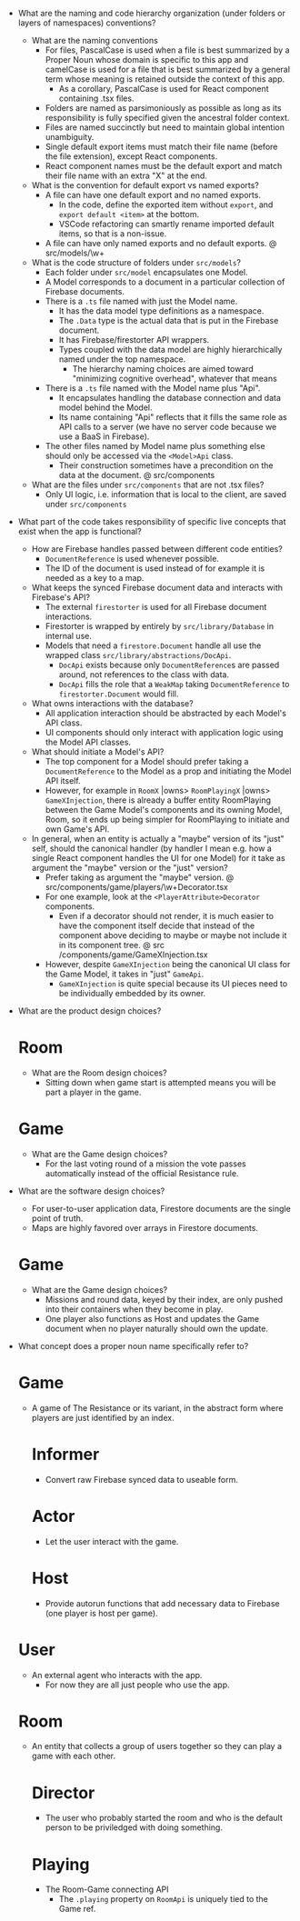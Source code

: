 - What are the naming and code hierarchy organization (under folders or layers of namespaces) conventions?
    - What are the naming conventions
        - For files, PascalCase is used when a file is best summarized by a Proper Noun whose domain is specific to this app and camelCase is used for a file that is best summarized by a general term whose meaning is retained outside the context of this app.
            - As a corollary, PascalCase is used for React component containing .tsx files.
        - Folders are named as parsimoniously as possible as long as its responsibility is fully specified given the ancestral folder context.
        - Files are named succinctly but need to maintain global intention unambiguity.
        - Single default export items must match their file name (before the file extension), except React components.
        - React component names must be the default export and match their file name with an extra "X" at the end.
    - What is the convention for default export vs named exports?
        - A file can have one default export and no named exports.
            - In the code, define the exported item without `export`, and `export default <item>` at the bottom.
            - VSCode refactoring can smartly rename imported default items, so that is a non-issue.
        - A file can have only named exports and no default exports.
    @ src/models/\w+
    - What is the code structure of folders under `src/models`?
        - Each folder under `src/model` encapsulates one Model.
        - A Model corresponds to a document in a particular collection of Firebase documents.
        - There is a  `.ts` file named with just the Model name.
            - It has the data model type definitions as a namespace.
            - The `.Data` type is the actual data that is put in the Firebase document.
            - It has Firebase/firestorter API wrappers.
            - Types coupled with the data model are highly hierarchically named under the top namespace.
                - The hierarchy naming choices are aimed toward "minimizing cognitive overhead", whatever that means
        - There is a `.ts` file named with the Model name plus "Api".
            - It encapsulates handling the database connection and data model behind the Model.
            - Its name containing "Api" reflects that it fills the same role as API calls to a server (we have no server code because we use a BaaS in Firebase).
        - The other files named by Model name plus something else should only be accessed via the `<Model>Api` class.
            - Their construction sometimes have a precondition on the data at the document.
    @ src/components
    - What are the files under `src/components` that are not .tsx files?
        - Only UI logic, i.e. information that is local to the client, are saved under `src/components`
 
- What part of the code takes responsibility of specific live concepts that exist when the app is functional?
    - How are Firebase handles passed between different code entities?
        - `DocumentReference` is used whenever possible.
        - The ID of the document is used instead of for example it is needed as a key to a map.
    - What keeps the synced Firebase document data and interacts with Firebase's API?
        - The external `firestorter` is used for all Firebase document interactions.
        - Firestorter is wrapped by entirely by `src/library/Database` in internal use.
        - Models that need a `firestore.Document` handle all use the wrapped class `src/library/abstractions/DocApi`.
            - `DocApi` exists because only `DocumentReference`s are passed around, not references to the class with data.
            - `DocApi` fills the role that a `WeakMap` taking `DocumentReference` to `firestorter.Document` would fill.
    - What owns interactions with the database?
        - All application interaction should be abstracted by each Model's API class.
        - UI components should only interact with application logic using the Model API classes.
    - What should initiate a Model's API?
        - The top component for a Model should prefer taking a `DocumentReference` to the Model as a prop and initiating the Model API itself.
        - However, for example in `RoomX` |owns> `RoomPlayingX` |owns> `GameXInjection`, there is already a buffer entity RoomPlaying between the Game Model's components and its owning Model, Room, so it ends up being simpler for RoomPlaying to initiate and own Game's API.
    - In general, when an entity is actually a "maybe" version of its "just" self, should the canonical handler (by handler I mean e.g. how a single React component handles the UI for one Model) for it take as argument the "maybe" version or the "just" version?
        - Prefer taking as argument the "maybe" version.
        @ src/components/game/players/\w+Decorator.tsx
        - For one example, look at the `<PlayerAttribute>Decorator` components.
            - Even if a decorator should not render, it is much easier to have the component itself decide that instead of the component above deciding to maybe or maybe not include it in its component tree.
        @ src /components/game/GameXInjection.tsx
        - However, despite `GameXInjection` being the canonical UI class for the Game Model, it takes in "just" `GameApi`.
            - `GameXInjection` is quite special because its UI pieces need to be individually embedded by its owner.
 
- What are the product design choices?
    # Room
    - What are the Room design choices?
        - Sitting down when game start is attempted means you will be part a player in the game.
    # Game
    - What are the Game design choices?
        - For the last voting round of a mission the vote passes automatically instead of the official Resistance rule.
 
- What are the software design choices?
    - For user-to-user application data, Firestore documents are the single point of truth.
    - Maps are highly favored over arrays in Firestore documents.
    # Game
    - What are the Game design choices?
        - Missions and round data, keyed by their index, are only pushed into their containers when they become in play.
        - One player also functions as Host and updates the Game document when no player naturally should own the update.
 
- What concept does a proper noun name specifically refer to?
    # Game
    - A game of The Resistance or its variant, in the abstract form where players are just identified by an index.
        # Informer
        - Convert raw Firebase synced data to useable form.
        # Actor
        - Let the user interact with the game.
        # Host
        - Provide autorun functions that add necessary data to Firebase (one player is host per game).
    # User
    - An external agent who interacts with the app.
        - For now they are all just people who use the app.
    # Room
    - An entity that collects a group of users together so they can play a game with each other.
        # Director
        - The user who probably started the room and who is the default person to be priviledged with doing something.
        # Playing
        - The Room-Game connecting API
            - The `.playing` property on `RoomApi` is uniquely tied to the Game ref.
